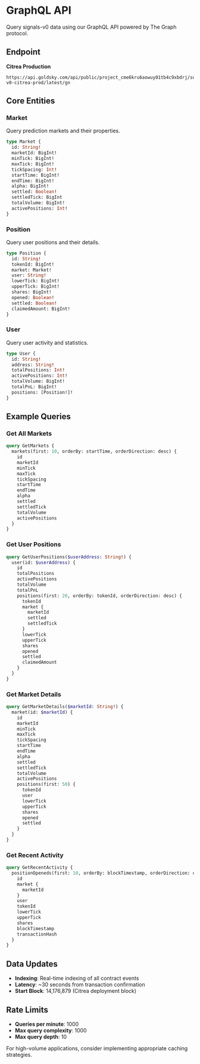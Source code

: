 # GraphQL API

Query signals-v0 data using our GraphQL API powered by The Graph protocol.

## Endpoint

**Citrea Production**

```
https://api.goldsky.com/api/public/project_cme6kru6aowuy01tb4c9xbdrj/subgraphs/signals-v0-citrea-prod/latest/gn
```

## Core Entities

### Market

Query prediction markets and their properties.

```graphql
type Market {
  id: String!
  marketId: BigInt!
  minTick: BigInt!
  maxTick: BigInt!
  tickSpacing: Int!
  startTime: BigInt!
  endTime: BigInt!
  alpha: BigInt!
  settled: Boolean!
  settledTick: BigInt
  totalVolume: BigInt!
  activePositions: Int!
}
```

### Position

Query user positions and their details.

```graphql
type Position {
  id: String!
  tokenId: BigInt!
  market: Market!
  user: String!
  lowerTick: BigInt!
  upperTick: BigInt!
  shares: BigInt!
  opened: Boolean!
  settled: Boolean!
  claimedAmount: BigInt!
}
```

### User

Query user activity and statistics.

```graphql
type User {
  id: String!
  address: String!
  totalPositions: Int!
  activePositions: Int!
  totalVolume: BigInt!
  totalPnL: BigInt!
  positions: [Position!]!
}
```

## Example Queries

### Get All Markets

```graphql
query GetMarkets {
  markets(first: 10, orderBy: startTime, orderDirection: desc) {
    id
    marketId
    minTick
    maxTick
    tickSpacing
    startTime
    endTime
    alpha
    settled
    settledTick
    totalVolume
    activePositions
  }
}
```

### Get User Positions

```graphql
query GetUserPositions($userAddress: String!) {
  user(id: $userAddress) {
    id
    totalPositions
    activePositions
    totalVolume
    totalPnL
    positions(first: 20, orderBy: tokenId, orderDirection: desc) {
      tokenId
      market {
        marketId
        settled
        settledTick
      }
      lowerTick
      upperTick
      shares
      opened
      settled
      claimedAmount
    }
  }
}
```

### Get Market Details

```graphql
query GetMarketDetails($marketId: String!) {
  market(id: $marketId) {
    id
    marketId
    minTick
    maxTick
    tickSpacing
    startTime
    endTime
    alpha
    settled
    settledTick
    totalVolume
    activePositions
    positions(first: 50) {
      tokenId
      user
      lowerTick
      upperTick
      shares
      opened
      settled
    }
  }
}
```

### Get Recent Activity

```graphql
query GetRecentActivity {
  positionOpeneds(first: 10, orderBy: blockTimestamp, orderDirection: desc) {
    id
    market {
      marketId
    }
    user
    tokenId
    lowerTick
    upperTick
    shares
    blockTimestamp
    transactionHash
  }
}
```

## Data Updates

- **Indexing**: Real-time indexing of all contract events
- **Latency**: ~30 seconds from transaction confirmation
- **Start Block**: 14,176,879 (Citrea deployment block)

## Rate Limits

- **Queries per minute**: 1000
- **Max query complexity**: 1000
- **Max query depth**: 10

For high-volume applications, consider implementing appropriate caching strategies.


